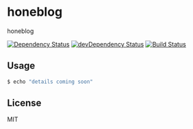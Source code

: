 # honeblog

honeblog

[![Dependency Status](https://david-dm.org/honewatson/honeblog.svg)](https://david-dm.org/honewatson/honeblog)
[![devDependency Status](https://david-dm.org/honewatson/honeblog/dev-status.svg?theme=shields.io)](https://david-dm.org/honewatson/honeblog#info=devDependencies)
[![Build Status](https://travis-ci.org/honewatson/honeblog.svg?branch=master)](https://travis-ci.org/honewatson/honeblog)


## Usage

```bash
$ echo "details coming soon"
```


## License

MIT

